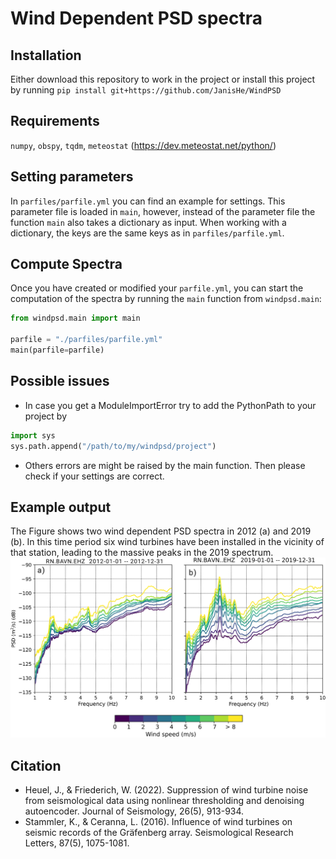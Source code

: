 # Wind Dependent PSD spectra

## Installation
Either download this repository to work in the project or install this project by running
`pip install git+https://github.com/JanisHe/WindPSD`

## Requirements
`numpy`, `obspy`, `tqdm`, `meteostat` (https://dev.meteostat.net/python/)

## Setting parameters
In `parfiles/parfile.yml` you can find an example for settings. This parameter file is loaded
in `main`, however, instead of the parameter file the function `main` also takes a dictionary
as input. When working with a dictionary, the keys are the same keys as in `parfiles/parfile.yml`.

## Compute Spectra
Once you have created or modified your `parfile.yml`, you can start the computation of the
spectra by running the `main` function from `windpsd.main`:
```python
from windpsd.main import main

parfile = "./parfiles/parfile.yml"
main(parfile=parfile)
```

## Possible issues
- In case you get a ModuleImportError try to add the PythonPath to your project by
```python
import sys
sys.path.append("/path/to/my/windpsd/project")
```
- Others errors are might be raised by the main function. Then please check if your settings are correct.

## Example output
The Figure shows two wind dependent PSD spectra in 2012 (a) and 2019 (b). In this time period six
wind turbines have been installed in the vicinity of that station, leading to the massive
peaks in the 2019 spectrum.
![](./examples/psd_bavn.png)

## Citation
- Heuel, J., & Friederich, W. (2022). Suppression of wind turbine noise from seismological data using nonlinear thresholding and denoising autoencoder. Journal of Seismology, 26(5), 913-934.
- Stammler, K., & Ceranna, L. (2016). Influence of wind turbines on seismic records of the Gräfenberg array. Seismological Research Letters, 87(5), 1075-1081.
